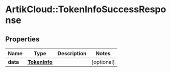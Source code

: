 # ArtikCloud::TokenInfoSuccessResponse

## Properties
Name | Type | Description | Notes
------------ | ------------- | ------------- | -------------
**data** | [**TokenInfo**](TokenInfo.md) |  | [optional] 


